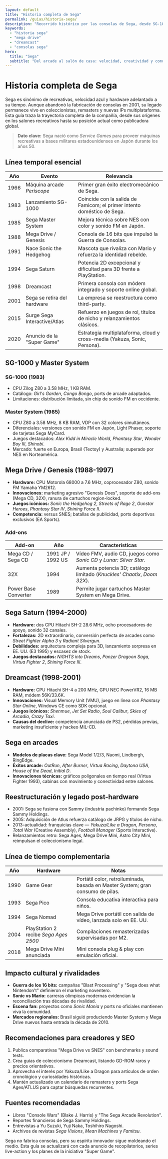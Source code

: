 ```yaml
---
layout: default
title: "Historia completa de Sega"
permalink: /guias/historia-sega/
description: "Recorrido histórico por las consolas de Sega, desde SG-1000 y Mega Drive hasta Dreamcast, arcades emblemáticos y legado actual como third-party."
keywords:
  - "historia sega"
  - "mega drive"
  - "dreamcast"
  - "consolas sega"
hero:
  title: "Sega"
  subtitle: "Del arcade al salón de casa: velocidad, creatividad y comunidades fieles"
---
```


# Historia completa de Sega

Sega es sinónimo de recreativas, velocidad azul y hardware adelantado a su tiempo. Aunque abandonó la fabricación de consolas en 2001, su legado permanece vivo en coleccionistas, remasters y nuevas IPs multiplataforma. Esta guía traza la trayectoria completa de la compañía, desde sus orígenes en los salones recreativos hasta su posición actual como publicadora global.

> **Dato clave:** Sega nació como *Service Games* para proveer máquinas recreativas a bases militares estadounidenses en Japón durante los años 50.

## Línea temporal esencial

| Año | Evento | Relevancia |
| --- | --- | --- |
| 1966 | Máquina arcade *Periscope* | Primer gran éxito electromecánico de Sega. |
| 1983 | Lanzamiento SG-1000 | Coincide con la salida de Famicom; el primer intento doméstico de Sega. |
| 1985 | Sega Master System | Mejora técnica sobre NES con color y sonido FM en Japón. |
| 1988 | Mega Drive / Genesis | Consola de 16 bits que impulsó la Guerra de Consolas. |
| 1991 | Nace Sonic the Hedgehog | Mascota que rivaliza con Mario y refuerza la identidad rebelde. |
| 1994 | Sega Saturn | Potencia 2D excepcional y dificultad para 3D frente a PlayStation. |
| 1998 | Dreamcast | Primera consola con módem integrado y soporte online global. |
| 2001 | Sega se retira del hardware | La empresa se reestructura como third-party. |
| 2015 | Surge Sega Interactive/Atlas | Refuerzo en juegos de rol, títulos de nicho y relanzamientos clásicos. |
| 2020 | Anuncio de la "Super Game" | Estrategia multiplataforma, cloud y cross-media (Yakuza, Sonic, Persona). |

## SG-1000 y Master System

### SG-1000 (1983)
- CPU Zilog Z80 a 3.58 MHz, 1 KB RAM.
- Catálogo: *Girl's Garden*, *Congo Bongo*, ports de arcade adaptados.
- Limitaciones: distribución limitada, sin chip de sonido FM en occidente.

### Master System (1985)
- CPU Z80 a 3.58 MHz, 8 KB RAM, VDP con 32 colores simultáneos.
- Diferenciales: versiones con sonido FM en Japón, Light Phaser, soporte de tarjetas Sega MyCard.
- Juegos destacados: *Alex Kidd in Miracle World*, *Phantasy Star*, *Wonder Boy III*, *Shinobi*.
- Mercado: fuerte en Europa, Brasil (Tectoy) y Australia; superado por NES en Norteamérica.

## Mega Drive / Genesis (1988-1997)

- **Hardware:** CPU Motorola 68000 a 7.6 MHz, coprocesador Z80, sonido FM Yamaha YM2612.
- **Innovaciones:** marketing agresivo "Genesis Does", soporte de add-ons (Mega CD, 32X), ranura de cartuchos region-locked.
- **Juegos icónicos:** *Sonic the Hedgehog 2*, *Streets of Rage 2*, *Gunstar Heroes*, *Phantasy Star IV*, *Shining Force II*.
- **Competencia:** versus SNES; batallas de publicidad, ports deportivos exclusivos (EA Sports).

### Add-ons

| Add-on | Año | Características |
| --- | --- | --- |
| Mega CD / Sega CD | 1991 JP / 1992 US | Vídeo FMV, audio CD, juegos como *Sonic CD* y *Lunar: Silver Star*. |
| 32X | 1994 | Aumenta potencia 3D; catálogo limitado (*Knuckles' Chaotix*, *Doom 32X*). |
| Power Base Converter | 1989 | Permite jugar cartuchos Master System en Mega Drive. |

## Sega Saturn (1994-2000)

- **Hardware:** dos CPU Hitachi SH-2 28.6 MHz, ocho procesadores de apoyo, sonido 32 canales.
- **Fortalezas:** 2D extraordinario, conversión perfecta de arcades como *Street Fighter Alpha 3* y *Radiant Silvergun*.
- **Debilidades:** arquitectura compleja para 3D, lanzamiento sorpresa en EE. UU. (E3 1995) y escasez de stock.
- **Juegos destacados:** *NiGHTS into Dreams*, *Panzer Dragoon Saga*, *Virtua Fighter 2*, *Shining Force III*.

## Dreamcast (1998-2001)

- **Hardware:** CPU Hitachi SH-4 a 200 MHz, GPU NEC PowerVR2, 16 MB RAM, módem 56K/33.6K.
- **Innovaciones:** Visual Memory Unit (VMU), juego en línea con *Phantasy Star Online*, Windows CE como SDK opcional.
- **Juegos icónicos:** *Shenmue*, *Jet Set Radio*, *Soul Calibur*, *Skies of Arcadia*, *Crazy Taxi*.
- **Causas del declive:** competencia anunciada de PS2, pérdidas previas, marketing insuficiente y hackeo MIL-CD.

## Sega en arcades

- **Modelos de placas clave:** Sega Model 1/2/3, Naomi, Lindbergh, RingEdge.
- **Éxitos arcade:** *OutRun*, *After Burner*, *Virtua Racing*, *Daytona USA*, *House of the Dead*, *Initial D*. 
- **Innovaciones técnicas:** gráficos poligonales en tiempo real (Virtua Fighter 1993), cabinas con movimiento y conectividad entre salones.

## Reestructuración y legado post-hardware

- 2001: Sega se fusiona con Sammy (industria pachinko) formando Sega Sammy Holdings.
- 2005: Adquisición de Atlus refuerza catálogo de JRPG y títulos de nicho.
- 2013-actualidad: franquicias clave — *Yakuza/Like a Dragon*, *Persona*, *Total War* (Creative Assembly), *Football Manager* (Sports Interactive).
- Relanzamientos retro: Sega Ages, Mega Drive Mini, Astro City Mini, reimpulsan el coleccionismo legal.

## Línea de tiempo complementaria

| Año | Hardware | Notas |
| --- | --- | --- |
| 1990 | Game Gear | Portátil color, retroiluminada, basada en Master System; gran consumo de pilas. |
| 1993 | Sega Pico | Consola educativa interactiva para niños. |
| 1994 | Sega Nomad | Mega Drive portátil con salida de vídeo, lanzada solo en EE. UU. |
| 2004 | PlayStation 2 recibe *Sega Ages 2500* | Compilaciones remasterizadas supervisadas por M2. |
| 2018 | Mega Drive Mini anunciada | Mini consola plug & play con emulación oficial. |

## Impacto cultural y rivalidades

- **Guerra de los 16 bits:** campañas "Blast Processing" y "Sega does what Nintendon't" definieron el marketing noventero.
- **Sonic vs Mario:** carreras olímpicas modernas evidencian la reconciliación tras décadas de rivalidad.
- **Escena fan:** proyectos como *Sonic Mania* y ports no oficiales mantienen viva la comunidad.
- **Mercados regionales:** Brasil siguió produciendo Master System y Mega Drive nuevos hasta entrada la década de 2010.

## Recomendaciones para creadores y SEO

1. Publica comparativas "Mega Drive vs SNES" con benchmarks y sound tests.
2. Crea guías de coleccionismo Dreamcast, listando GD-ROM raros y precios orientativos.
3. Aprovecha el interés por Yakuza/Like a Dragon para artículos de orden cronológico y curiosidades históricas.
4. Mantén actualizado un calendario de remasters y ports Sega Ages/ATLUS para captar búsquedas recurrentes.

## Fuentes recomendadas

- Libros "Console Wars" (Blake J. Harris) y "The Sega Arcade Revolution".
- Reportes financieros de Sega Sammy Holdings.
- Entrevistas a Yu Suzuki, Yuji Naka, Toshihiro Nagoshi.
- Archivos de revistas *Sega Visions*, *Mean Machines* y *Famitsu*.

Sega no fabrica consolas, pero su espíritu innovador sigue moldeando el medio. Esta guía se actualizará con cada anuncio de recopilatorios, series live-action y los planes de la iniciativa "Super Game".
